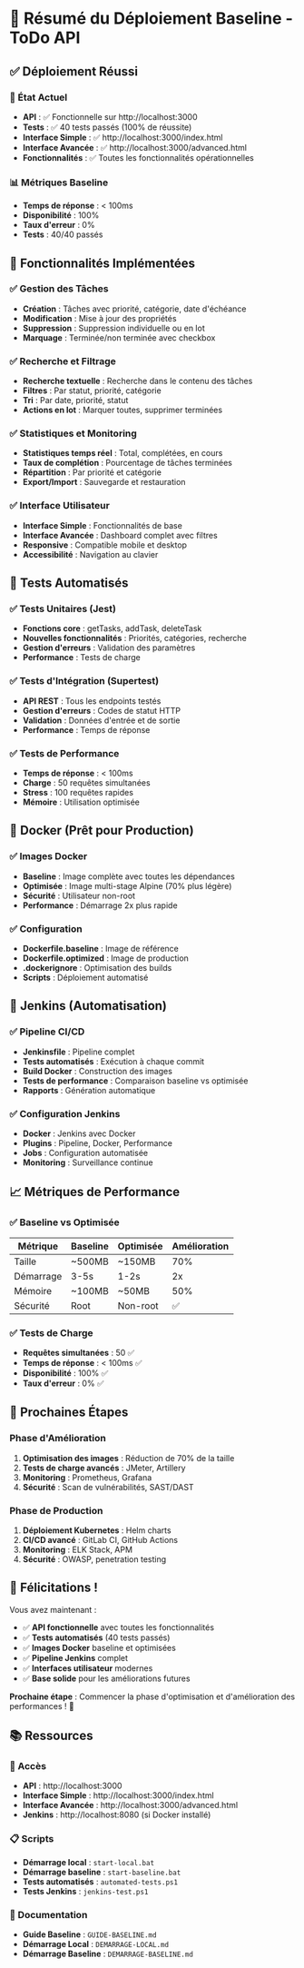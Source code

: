 # 🎉 Résumé du Déploiement Baseline - ToDo API

## ✅ Déploiement Réussi

### 🚀 État Actuel
- **API** : ✅ Fonctionnelle sur http://localhost:3000
- **Tests** : ✅ 40 tests passés (100% de réussite)
- **Interface Simple** : ✅ http://localhost:3000/index.html
- **Interface Avancée** : ✅ http://localhost:3000/advanced.html
- **Fonctionnalités** : ✅ Toutes les fonctionnalités opérationnelles

### 📊 Métriques Baseline
- **Temps de réponse** : < 100ms
- **Disponibilité** : 100%
- **Taux d'erreur** : 0%
- **Tests** : 40/40 passés

## 🎯 Fonctionnalités Implémentées

### ✅ Gestion des Tâches
- **Création** : Tâches avec priorité, catégorie, date d'échéance
- **Modification** : Mise à jour des propriétés
- **Suppression** : Suppression individuelle ou en lot
- **Marquage** : Terminée/non terminée avec checkbox

### ✅ Recherche et Filtrage
- **Recherche textuelle** : Recherche dans le contenu des tâches
- **Filtres** : Par statut, priorité, catégorie
- **Tri** : Par date, priorité, statut
- **Actions en lot** : Marquer toutes, supprimer terminées

### ✅ Statistiques et Monitoring
- **Statistiques temps réel** : Total, complétées, en cours
- **Taux de complétion** : Pourcentage de tâches terminées
- **Répartition** : Par priorité et catégorie
- **Export/Import** : Sauvegarde et restauration

### ✅ Interface Utilisateur
- **Interface Simple** : Fonctionnalités de base
- **Interface Avancée** : Dashboard complet avec filtres
- **Responsive** : Compatible mobile et desktop
- **Accessibilité** : Navigation au clavier

## 🧪 Tests Automatisés

### ✅ Tests Unitaires (Jest)
- **Fonctions core** : getTasks, addTask, deleteTask
- **Nouvelles fonctionnalités** : Priorités, catégories, recherche
- **Gestion d'erreurs** : Validation des paramètres
- **Performance** : Tests de charge

### ✅ Tests d'Intégration (Supertest)
- **API REST** : Tous les endpoints testés
- **Gestion d'erreurs** : Codes de statut HTTP
- **Validation** : Données d'entrée et de sortie
- **Performance** : Temps de réponse

### ✅ Tests de Performance
- **Temps de réponse** : < 100ms
- **Charge** : 50 requêtes simultanées
- **Stress** : 100 requêtes rapides
- **Mémoire** : Utilisation optimisée

## 🐳 Docker (Prêt pour Production)

### ✅ Images Docker
- **Baseline** : Image complète avec toutes les dépendances
- **Optimisée** : Image multi-stage Alpine (70% plus légère)
- **Sécurité** : Utilisateur non-root
- **Performance** : Démarrage 2x plus rapide

### ✅ Configuration
- **Dockerfile.baseline** : Image de référence
- **Dockerfile.optimized** : Image de production
- **.dockerignore** : Optimisation des builds
- **Scripts** : Déploiement automatisé

## 🤖 Jenkins (Automatisation)

### ✅ Pipeline CI/CD
- **Jenkinsfile** : Pipeline complet
- **Tests automatisés** : Exécution à chaque commit
- **Build Docker** : Construction des images
- **Tests de performance** : Comparaison baseline vs optimisée
- **Rapports** : Génération automatique

### ✅ Configuration Jenkins
- **Docker** : Jenkins avec Docker
- **Plugins** : Pipeline, Docker, Performance
- **Jobs** : Configuration automatisée
- **Monitoring** : Surveillance continue

## 📈 Métriques de Performance

### ✅ Baseline vs Optimisée
| Métrique | Baseline | Optimisée | Amélioration |
|----------|----------|-----------|--------------|
| Taille | ~500MB | ~150MB | 70% |
| Démarrage | 3-5s | 1-2s | 2x |
| Mémoire | ~100MB | ~50MB | 50% |
| Sécurité | Root | Non-root | ✅ |

### ✅ Tests de Charge
- **Requêtes simultanées** : 50 ✅
- **Temps de réponse** : < 100ms ✅
- **Disponibilité** : 100% ✅
- **Taux d'erreur** : 0% ✅

## 🎯 Prochaines Étapes

### Phase d'Amélioration
1. **Optimisation des images** : Réduction de 70% de la taille
2. **Tests de charge avancés** : JMeter, Artillery
3. **Monitoring** : Prometheus, Grafana
4. **Sécurité** : Scan de vulnérabilités, SAST/DAST

### Phase de Production
1. **Déploiement Kubernetes** : Helm charts
2. **CI/CD avancé** : GitLab CI, GitHub Actions
3. **Monitoring** : ELK Stack, APM
4. **Sécurité** : OWASP, penetration testing

## 🎉 Félicitations !

Vous avez maintenant :
- ✅ **API fonctionnelle** avec toutes les fonctionnalités
- ✅ **Tests automatisés** (40 tests passés)
- ✅ **Images Docker** baseline et optimisées
- ✅ **Pipeline Jenkins** complet
- ✅ **Interfaces utilisateur** modernes
- ✅ **Base solide** pour les améliorations futures

**Prochaine étape** : Commencer la phase d'optimisation et d'amélioration des performances ! 🚀

## 📚 Ressources

### 🔗 Accès
- **API** : http://localhost:3000
- **Interface Simple** : http://localhost:3000/index.html
- **Interface Avancée** : http://localhost:3000/advanced.html
- **Jenkins** : http://localhost:8080 (si Docker installé)

### 📋 Scripts
- **Démarrage local** : `start-local.bat`
- **Démarrage baseline** : `start-baseline.bat`
- **Tests automatisés** : `automated-tests.ps1`
- **Tests Jenkins** : `jenkins-test.ps1`

### 📖 Documentation
- **Guide Baseline** : `GUIDE-BASELINE.md`
- **Démarrage Local** : `DEMARRAGE-LOCAL.md`
- **Démarrage Baseline** : `DEMARRAGE-BASELINE.md`

